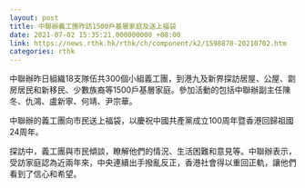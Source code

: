 ```yaml
---
layout: post
title: 中聯辦義工團昨訪1500戶基層家庭及送上福袋
date: 2021-07-02 15:35:21.000000000 +08:00
link: https://news.rthk.hk/rthk/ch/component/k2/1598870-20210702.htm
categories: rthk
---
```


中聯辦昨日組織18支隊伍共300個小組義工團，到港九及新界探訪居屋、公屋、劏房居民和新移民、少數族裔等1500戶基層家庭。參加活動的包括中聯辦副主任陳冬、仇鴻、盧新寧、何靖、尹宗華。

中聯辦的義工團向市民送上福袋，以慶祝中國共產黨成立100周年暨香港回歸祖國24周年。

探訪中，義工團與市民傾談，瞭解他們的情況、生活困難和意見等。中聯辦表示，受訪家庭認為近兩年來，中央連續出手撥亂反正，香港社會得以重回正軌，讓他們看到了信心和希望。
